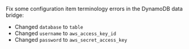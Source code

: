 Fix some configuration item terminology errors in the DynamoDB data bridge:

- Changed `database` to `table`
- Changed `username` to `aws_access_key_id`
- Changed `password` to `aws_secret_access_key`
